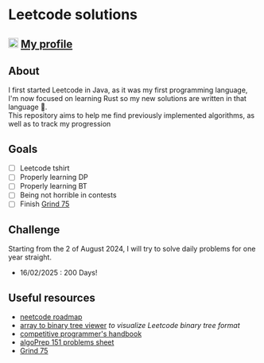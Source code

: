 # Leetcode solutions
## <img src="https://zupimages.net/up/21/08/l0ho.png" width="20" height="20">  [My profile](https://leetcode.com/dirdr/)
## About
I first started Leetcode in Java, as it was my first programming language, I'm now focused on learning Rust so my new solutions are written in that language 🦀. \
This repository aims to help me find previously implemented algorithms, as well as to track my progression

## Goals
- [ ] Leetcode tshirt
- [ ] Properly learning DP
- [ ] Properly learning BT
- [ ] Being not horrible in contests
- [ ] Finish [Grind 75](https://www.techinterviewhandbook.org/grind75/)

## Challenge
Starting from the 2 of August 2024, I will try to solve daily problems for one year straight.
- 16/02/2025 : 200 Days!

## Useful resources
- [neetcode roadmap](https://neetcode.io/roadmap)
- [array to binary tree viewer](https://eniac00.github.io/btv/) _to visualize Leetcode binary tree format_
- [competitive programmer's handbook](https://cses.fi/book/book.pdf)
- [algoPrep 151 problems sheet](https://docs.google.com/spreadsheets/d/1kyHfGGaLTzWspcqMUUS5Httmip7t8LJB0P-uPrRLGos/edit#gid=0)
- [Grind 75](https://www.techinterviewhandbook.org/grind75/)
